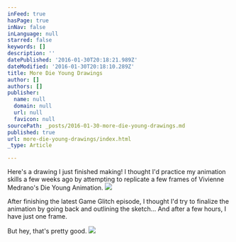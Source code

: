 ```yaml
---
inFeed: true
hasPage: true
inNav: false
inLanguage: null
starred: false
keywords: []
description: ''
datePublished: '2016-01-30T20:18:21.989Z'
dateModified: '2016-01-30T20:18:10.289Z'
title: More Die Young Drawings
author: []
authors: []
publisher:
  name: null
  domain: null
  url: null
  favicon: null
sourcePath: _posts/2016-01-30-more-die-young-drawings.md
published: true
url: more-die-young-drawings/index.html
_type: Article

---
```

Here's a drawing I just finished making! I thought I'd practice my animation skills a few weeks ago by attempting to replicate a few frames of Vivienne Medrano's Die Young Animation.
![](https://the-grid-user-content.s3-us-west-2.amazonaws.com/69e23c6b-18b9-4a70-9c8e-c32894422f00.gif)

After finishing the latest Game Glitch episode, I thought I'd try to finalize the animation by going back and outlining the sketch... And after a few hours, I have just one frame.

But hey, that's pretty good.
![](https://the-grid-user-content.s3-us-west-2.amazonaws.com/7f20b6bb-468a-4729-b0ef-84a63ed6838c.jpg)
